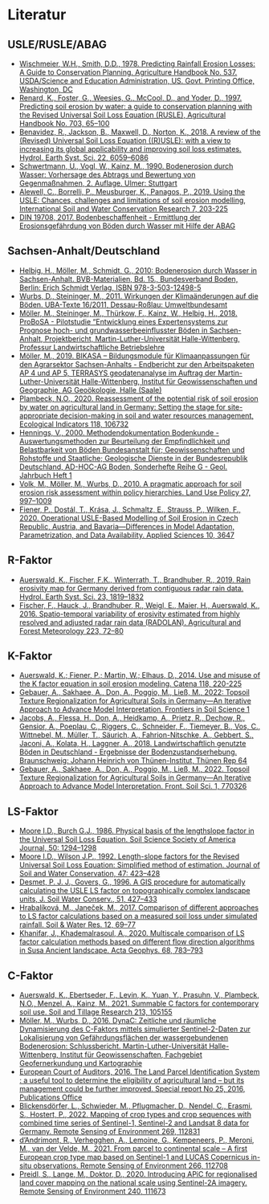 # Literatur
## USLE/RUSLE/ABAG
* [Wischmeier, W.H., Smith, D.D., 1978. Predicting Rainfall Erosion Losses: A Guide to Conservation Planning. Agriculture Handbook No. 537. USDA/Science and Education Administration, US. Govt. Printing Office, Washington, DC](https://github.com/FLFgit/LV_Bodenerosion/blob/main/Parametrisierung/WischmeierSmith1978usda.pdf)
* [Renard, K., Foster, G., Weesies, G., McCool, D., and Yoder, D., 1997. Predicting soil erosion by water: a guide to conservation planning with the Revised Universal Soil Loss Equation (RUSLE), Agricultural Handbook No. 703, 65–100](https://github.com/FLFgit/LV_Bodenerosion/blob/main/Parametrisierung/Renard-etal1997ah.pdf) 
* [Benavidez, R., Jackson, B., Maxwell, D., Norton, K., 2018. A review of the (Revised) Universal Soil Loss Equation ((R)USLE): with a view to increasing its global applicability and improving soil loss estimates. Hydrol. Earth Syst. Sci. 22, 6059–6086](https://doi.org/10.5194/hess-22-6059-2018)
* [Schwertmann, U., Vogl, W., Kainz, M., 1990. Bodenerosion durch Wasser: Vorhersage des Abtrags und Bewertung von Gegenmaßnahmen, 2. Auflage. Ulmer:
Stuttgart](https://github.com/FLFgit/LV_Bodenerosion/blob/main/Parametrisierung/Schwertmann-etal1987abag.pdf)
* [Alewell, C., Borrelli, P., Meusburger, K., Panagos, P., 2019. Using the USLE: Chances, challenges and limitations of soil erosion modelling,
International Soil and Water Conservation Research 7, 203-225](https://doi.org/10.1016/j.iswcr.2019.05.004)
* [DIN 19708, 2017. Bodenbeschaffenheit - Ermittlung der Erosionsgefährdung von Böden durch Wasser mit Hilfe der ABAG](https://dx.doi.org/10.31030/2676773)



## Sachsen-Anhalt/Deutschland
* [Helbig, H.,  Möller, M., Schmidt, G., 2010: Bodenerosion durch Wasser in Sachsen-Anhalt. BVB-Materialien, Bd. 15., Bundesverband Boden, Berlin: Erich Schmidt Verlag, ISBN 978-3-503-12498-5](https://www.bvb-materialien.de/aktuellerband.html)
* [Wurbs, D., Steininger, M., 2011. Wirkungen der Klimaänderungen auf die Böden. UBA-Texte 16/2011, Dessau-Roßlau: Umweltbundesamt](https://nbn-resolving.org/urn:nbn:de:kobv:109-opus-108951/fragment/page=1)
* [Möller, M., Steininger, M., Thürkow, F., Kainz, W., Helbig, H., 2018. ProBoSA - Pilotstudie “Entwicklung eines Expertensystems zur Prognose hoch- und grundwasserbeeinflusster Böden in Sachsen-Anhalt, Projektbericht, Martin-Luther-Universität Halle-Wittenberg, Professur Landwirtschaftliche Betriebslehre](https://github.com/FLFgit/LV_Bodenerosion/blob/main/Parametrisierung/ProBoSA_Endbericht39052018compact.pdf)
* [Möller, M., 2019. BIKASA – Bildungsmodule für Klimaanpassungen für den Agrarsektor Sachsen-Anhalts - Endbericht zur den Arbeitspaketen AP 4 und AP 5, TERRASYS geodatenanalyse im Auftrag der Martin-Luther-Universität Halle-Wittenberg, Institut für Geowissenschaften und Geographie, AG Geoökologie, Halle (Saale)](https://github.com/FLFgit/LV_Bodenerosion/blob/main/Parametrisierung/Moeller2019bikasa.pdf)
* [Plambeck, N.O., 2020. Reassessment of the potential risk of soil erosion by water on agricultural land in Germany: Setting the stage for site-appropriate decision-making in soil and water resources management, Ecological Indicators 118, 106732](https://github.com/FLFgit/LV_Bodenerosion/blob/main/Parametrisierung/Plambeck2020ei.pdf)
* [Hennings, V., 2000. Methodendokumentation Bodenkunde - Auswertungsmethoden zur Beurteilung der Empfindlichkeit und Belastbarkeit von Böden
Bundesanstalt für; Geowissenschaften und Rohstoffe und Staatliche; Geologische Dienste in der Bundesrepublik Deutschland, AD-HOC-AG Boden, Sonderhefte Reihe G - Geol. Jahrbuch Heft 1](https://www.methodenwiki-bodenkunde.de/MethodenWiki/Hauptseite)
* [Volk, M., Möller, M., Wurbs, D., 2010. A pragmatic approach for soil erosion risk assessment within policy hierarchies. Land Use Policy 27, 997–1009](https://github.com/FLFgit/LV_Bodenerosion/blob/main/ABAG-Kalkulator/Volk-etal2010lup.pdf)
* [Fiener, P., Dostál, T., Krása, J., Schmaltz, E., Strauss, P., Wilken, F., 2020. Operational USLE-Based Modelling of Soil Erosion in Czech Republic, Austria, and Bavaria—Differences in Model Adaptation, Parametrization, and Data Availability. Applied Sciences 10, 3647](https://doi.org/10.3390/app10103647)

## R-Faktor
* [Auerswald, K., Fischer, F.K., Winterrath, T., Brandhuber, R., 2019. Rain erosivity map for Germany derived from contiguous radar rain data. Hydrol. Earth Syst. Sci. 23, 1819–1832](https://doi.org/10.5194/hess-23-1819-2019)
* [Fischer, F., Hauck, J., Brandhuber, R., Weigl, E., Maier, H., Auerswald, K., 2016. Spatio-temporal variability of erosivity estimated from highly resolved and adjusted radar rain data (RADOLAN). Agricultural and Forest Meteorology 223, 72–80](https://github.com/FLFgit/LV_Bodenerosion/blob/main/Parametrisierung/Fischer-etal2016afm.pdf)


## K-Faktor
* [Auerswald, K.; Fiener, P.; Martin, W.; Elhaus, D., 2014. Use and misuse of the K factor equation in soil erosion modeling. Catena 118, 220-225](https://doi.org/10.1016/j.catena.2014.01.008)
* [Gebauer, A., Sakhaee, A., Don, A., Poggio, M., Ließ, M., 2022: Topsoil Texture Regionalization for Agricultural Soils in Germany—An Iterative Approach to Advance Model Interpretation. Frontiers in Soil Science 1](https://doi.org/10.3389/fsoil.2021.770326)
* [Jacobs, A., Flessa, H., Don, A., Heidkamp, A., Prietz, R., Dechow, R., Gensior,
A., Poeplau, C., Riggers, C., Schneider, F., Tiemeyer, B., Vos, C., Wittnebel, M., Müller, T., Säurich, A., Fahrion-Nitschke, A., Gebbert, S., Jaconi, A., Kolata, H.,
Laggner, A., 2018. Landwirtschaftlich genutzte Böden in Deutschland - Ergebnisse der Bodenzustandserhebung. Braunschweig: Johann Heinrich von Thünen-Institut, Thünen Rep 64](https://www.thuenen.de/media/institute/ak/Allgemein/news/Thuenen_Report_64_final.pdf)
* [Gebauer, A., Sakhaee, A., Don, A., Poggio, M., Ließ, M., 2022. Topsoil Texture Regionalization for Agricultural Soils in Germany—An Iterative Approach to Advance Model Interpretation. Front. Soil Sci. 1, 770326](https://doi.org/10.3389/fsoil.2021.770326)



## LS-Faktor
* [Moore I.D., Burch G.J., 1986. Physical basis of the lengthslope factor in the Universal Soil Loss Equation. Soil Science Society of America Journal, 50: 1294–1298](https://github.com/FLFgit/LV_Bodenerosion/blob/main/Parametrisierung/MooreBurch1986sssaj.pdf)
* [Moore I.D., Wilson J.P., 1992. Length-slope factors for the Revised Universal Soil Loss Equation: Simplified method of estimation. Journal of Soil and Water Conservation, 47: 423–428](https://github.com/FLFgit/LV_Bodenerosion/blob/main/Parametrisierung/MooreWilson1992jswc.pdf)
* [Desmet, P. J. J., Govers, G., 1996. A GIS procedure for automatically calculating the USLE LS factor on topographically complex landscape units, J. Soil Water Conserv., 51, 427–433](https://github.com/FLFgit/LV_Bodenerosion/blob/main/Parametrisierung/DesmetGovers1996jswc.pdf)
* [Hrabalíková, M., Janeček, M., 2017. Comparison of different approaches to LS factor calculations based on a measured soil loss under simulated rainfall. Soil & Water Res. 12, 69–77](https://github.com/FLFgit/LV_Bodenerosion/blob/main/Parametrisierung/HrabalikovaJanecek2017swr.pdf)
* [Khanifar, J., Khademalrasoul, A., 2020. Multiscale comparison of LS factor calculation methods based on different flow direction algorithms in Susa Ancient landscape. Acta Geophys. 68, 783–793](https://github.com/FLFgit/LV_Bodenerosion/blob/main/Parametrisierung/KhanifarKhademalrasoul2020ag.pdf)



## C-Faktor
* [Auerswald, K., Ebertseder, F., Levin, K., Yuan, Y., Prasuhn, V., Plambeck, N.O., Menzel, A., Kainz, M., 2021. Summable C factors for contemporary soil use. Soil and Tillage Research 213, 105155](https://github.com/FLFgit/LV_Bodenerosion/blob/main/Parametrisierung/Auerswald-etal2021str.pdf)
* [Möller, M., Wurbs, D., 2016. DynaC: Zeitliche und räumliche Dynamisierung des C-Faktors mittels simulierter Sentinel-2-Daten zur Lokalisierung von Gefährdungsflächen der wassergebundenen Bodenerosion: Schlussbericht. Martin-Luther-Universität Halle-Wittenberg, Institut für Geowissenschaften, Fachgebiet Geofernerkundung und Kartographie](https://www.tib.eu/en/suchen/id/TIBKAT:880911476)
* [European Court of Auditors, 2016. The Land Parcel Identification System : a useful tool to determine the eligibility of agricultural land – but its management could be further improved. Special report No 25, 2016, Publications Office](https://data.europa.eu/doi/10.2865/39118)
* [Blickensdörfer, L., Schwieder, M., Pflugmacher, D., Nendel, C., Erasmi, S., Hostert, P., 2022. Mapping of crop types and crop sequences with combined time series of Sentinel-1, Sentinel-2 and Landsat 8 data for Germany. Remote Sensing of Environment 269, 112831](https://doi.org/10.1016/j.rse.2021.112831)
* [d’Andrimont, R., Verhegghen, A., Lemoine, G., Kempeneers, P., Meroni, M., van der Velde, M., 2021. From parcel to continental scale – A first European crop type map based on Sentinel-1 and LUCAS Copernicus in-situ observations. Remote Sensing of Environment 266, 112708](https://doi.org/10.1016/j.rse.2021.112708)
* [Preidl, S., Lange, M., Doktor, D., 2020. Introducing APiC for regionalised land cover mapping on the national scale using Sentinel-2A imagery. Remote Sensing of Environment 240, 111673](https://github.com/FLFgit/LV_Bodenerosion/blob/main/Parametrisierung/Preidl-etal2020rse.pdf)

